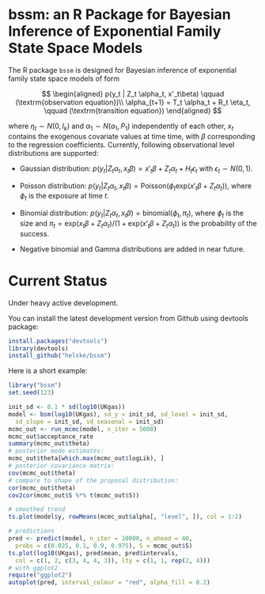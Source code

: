 bssm: an R Package for Bayesian Inference of Exponential Family State Space Models
==========================================================================

The R package `bssm` is designed for Bayesian inference of exponential family state space models of form

$$
\begin{aligned}
p(y_t | Z_t \alpha_t, x'_t\beta) \qquad (\textrm{observation equation})\\
\alpha_{t+1} = T_t \alpha_t + R_t \eta_t, \qquad (\textrm{transition equation})
\end{aligned}
$$

where $\eta_t \sim N(0, I_k)$ and $\alpha_1 \sim N(a_1, P_1)$ independently of each other, $x_t$ contains the exogenous covariate values at time time, with $\beta$ corresponding to the regression coefficients. Currently, following observational level distributions are supported:

* Gaussian distribution: $p(y_t | Z_t \alpha_t, x_t\beta) = x'_t \beta + Z_t \alpha_t + H_t \epsilon_t$ with $\epsilon_t \sim N(0, 1)$.

* Poisson distribution: $p(y_t | Z_t \alpha_t, x_t \beta) = \textrm{Poisson}(\phi_t \textrm{exp}(x'_t \beta + Z_t \alpha_t))$, where $\phi_t$ is the exposure at time $t$.

* Binomial distribution: $p(y_t | Z_t \alpha_t, x_t \beta) = \textrm{binomial}(\phi_t, \pi_t)$, where $\phi_t$ is the size and $\pi_t = \textrm{exp}(x_t \beta + Z_t \alpha_t) / (1 + \textrm{exp}(x'_t \beta + Z_t \alpha_t))$ is the probability of the success.

* Negative binomial and Gamma distributions are added in near future.


Current Status
==========================================================================
Under heavy active development.

You can install the latest development version from Github using devtools package:

```R
install.packages("devtools")
library(devtools)
install_github("helske/bssm")
```
Here is a short example:

```R
library("bssm")
set.seed(123)

init_sd <- 0.1 * sd(log10(UKgas))
model <- bsm(log10(UKgas), sd_y = init_sd, sd_level = init_sd,
  sd_slope = init_sd, sd_seasonal = init_sd)
mcmc_out <- run_mcmc(model, n_iter = 5000)
mcmc_out$acceptance_rate
summary(mcmc_out$theta)
# posterior mode estimates:
mcmc_out$theta[which.max(mcmc_out$logLik), ]
# posterior covariance matrix:
cov(mcmc_out$theta)
# compare to shape of the proposal distribution:
cor(mcmc_out$theta)
cov2cor(mcmc_out$S %*% t(mcmc_out$S))

# smoothed trend 
ts.plot(model$y, rowMeans(mcmc_out$alpha[, "level", ]), col = 1:2)

# predictions
pred <- predict(model, n_iter = 10000, n_ahead = 40, 
  probs = c(0.025, 0.1, 0.9, 0.975), S = mcmc_out$S)
ts.plot(log10(UKgas), pred$mean, pred$intervals, 
  col = c(1, 2, c(3, 4, 4, 3)), lty = c(1, 1, rep(2, 4)))
# with ggplot2
require("ggplot2")
autoplot(pred, interval_colour = "red", alpha_fill = 0.2)
```
